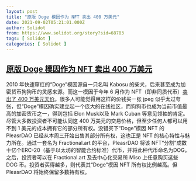 ```yaml
---
layout: post
title: "原版 Doge 模因作为 NFT 卖出 400 万美元"
date: 2021-09-02T05:21:01.000Z
author: Solidot
from: https://www.solidot.org/story?sid=68783
tags: [ Solidot ]
categories: [ Solidot ]
---
```

<!--1630560061000-->
[原版 Doge 模因作为 NFT 卖出 400 万美元](https://www.solidot.org/story?sid=68783)
------

<div>
2010 年快速窜红的“Doge”模因源自一只名叫 Kabosu 的柴犬，后来甚至成为加密货币狗狗币的灵感来源。而这一模因于今年 6 月作为 NFT（即非同质代币）<a href="https://www.cnbc.com/2021/09/01/fans-can-buy-a-fraction-of-original-doge-meme-nft-owned-by-pleasrdao.html" target="_blank">卖出了 400 万美元天价</a>。很多人可能觉得用这样的价钱买一张 jpeg 似乎太过夸张，但“Doge”模因确实建立起一个庞大的在线社区，而狗狗币也成为当前市值最高的加密货币之一，得到包括 Elon Musk以及 Mark Cuban 等意见领袖的肯定。尽管大多数投资者不可能认同这 400 万美元的交易价格，但至少任何人都可以用不到 1 美元的成本拥有它的部分所有权。没错买下“Doge”模因 NFT 的 PleasrDAO 已经从本周三开始出售其部分所有权，这也正是 NFT 的核心特性与魅力所在。通过一套名为 Fractional.art 的平台，PleasrDAO 将该 NFT“分割”成数十亿个ERC-20（基于以太坊的智能合约标准）代币，并将此种代币命名为DOG。之后，投资者可以在 Fractional.art 及去中心化交易所 Miso 上任意购买这些 DOG 币。投资者买得越多，则代表其“Doge”模因 NFT 所有权比例越高。但 PleasrDAO 将始终保留多数持有权。
</div>
